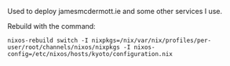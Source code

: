 Used to deploy jamesmcdermott.ie and some other services I use.

Rebuild with the command:

```
nixos-rebuild switch -I nixpkgs=/nix/var/nix/profiles/per-user/root/channels/nixos/nixpkgs -I nixos-config=/etc/nixos/hosts/kyoto/configuration.nix
```
